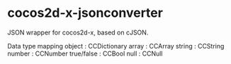 cocos2d-x-jsonconverter
=======================

JSON wrapper for cocos2d-x, based on cJSON.

Data type mapping
object : CCDictionary
array : CCArray
string : CCString
number : CCNumber
true/false : CCBool
null : CCNull
